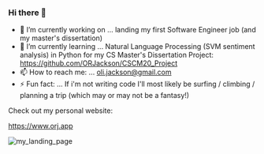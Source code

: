 ### Hi there 👋

- 🔭 I’m currently working on ... landing my first Software Engineer job (and my master's dissertation)
- 🌱 I’m currently learning ... Natural Language Processing (SVM sentiment analysis) in Python for my CS Master's Dissertation Project: https://github.com/ORJackson/CSCM20_Project
- 📫 How to reach me: ... oli.jackson@gmail.com
- ⚡ Fun fact: ... If i'm not writing code I'll most likely be surfing / climbing / planning a trip (which may or may not be a fantasy!)

Check out my personal website:

https://www.orj.app

![my_landing_page](https://github.com/ORJackson/oliverr-website/blob/main/orj_landing_page.jpg)
